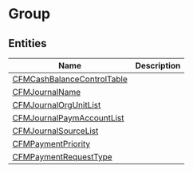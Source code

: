 
# Group


## Entities

|Name|Description|
|---|---|
|[CFMCashBalanceControlTable](CFMCashBalanceControlTable.cdm.json)||
|[CFMJournalName](CFMJournalName.cdm.json)||
|[CFMJournalOrgUnitList](CFMJournalOrgUnitList.cdm.json)||
|[CFMJournalPaymAccountList](CFMJournalPaymAccountList.cdm.json)||
|[CFMJournalSourceList](CFMJournalSourceList.cdm.json)||
|[CFMPaymentPriority](CFMPaymentPriority.cdm.json)||
|[CFMPaymentRequestType](CFMPaymentRequestType.cdm.json)||
